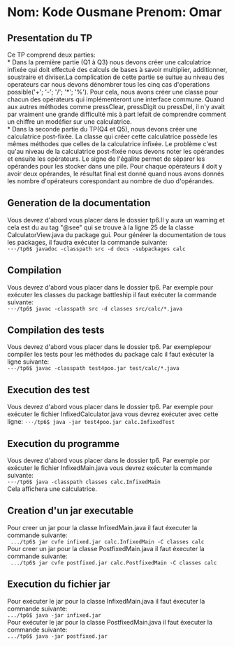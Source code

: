 # Nom: Kode Ousmane                                                Prenom: Omar

## Presentation du TP
Ce TP comprend deux parties:    
      * Dans la première partie (Q1 à Q3) nous devons créer une calculatrice infixée qui doit effectué des calculs de bases à savoir multiplier, additionner, soustraire et diviser.La complication de cette partie se suitue au niveau des operateurs car nous devons dénombrer tous les cinq cas d'operations possible('+'; '-'; '/'; '*'; '%'). Pour cela, nous avons créer une classe pour chacun des opérateurs qui implémenteront une interface commune. Quand aux autres méthodes comme pressClear, pressDigit ou pressDel, il n'y avait par vraiment une grande difficulté mis à part lefait de comprendre comment un chiffre un modéfier sur une calculatrice.   
      * Dans la seconde partie du TP(Q4 et Q5), nous devons créer une calculatrice post-fixée. La classe qui créer cette calculatrice possède les mêmes méthodes que celles de la calculatrice infixée. Le problème c'est qu'au niveau de la calculatrice post-fixée nous devons noter les opérandes et ensuite les opérateurs. Le signe de l'égalite permet de séparer les opérandes pour les stocker dans une pile. Pour chaque opérateurs il doit y avoir deux opérandes, le résultat final est donné quand nous avons donnés les nombre d'opérateurs corespondant au nombre de duo d'opérandes.

## Generation de la documentation
Vous devrez d'abord vous placer dans le dossier tp6.Il y aura un warning et cela est du au tag "@see" qui se trouve à la ligne 25 de la classe CalculatorView.java du package gui. Pour générer la documentation de tous les packages, il faudra exécuter la commande suivante:  
``` ···/tp6$ javadoc -classpath src -d docs -subpackages calc ```

## Compilation
Vous devrez d'abord vous placer dans le dossier tp6. Par exemple pour exécuter les classes du package battleship il faut exécuter la commande suivante:  
``` ···/tp6$ javac -classpath src -d classes src/calc/*.java ```

## Compilation des tests
Vous devrez d'abord vous placer dans le dossier tp6. Par exemplepour compiler les tests pour les méthodes du package calc il faut exécuter la ligne suivante:  
``` ···/tp6$ javac -classpath test4poo.jar test/calc/*.java ```

## Execution des test
Vous devrez d'abord vous placer dans le dossier tp6. Par exemple pour exécuter le fichier InfixedCalculator.java vous devrez exécuter avec cette ligne:
``` ···/tp6$ java -jar test4poo.jar calc.InfixedTest ```

## Execution du programme
Vous devrez d'abord vous placer dans le dossier tp6. Par exemple por exécuter le fichier InfixedMain.java vous devrez exécuter la commande suivante:  
``` ···/tp6$ java -classpath classes calc.InfixedMain ```  
Cela affichera une calculatrice.


## Creation d'un jar executable
Pour creer un jar pour la classe InfixedMain.java il faut éxecuter la commande suivante:  
``` .../tp6$ jar cvfe infixed.jar calc.InfixedMain -C classes calc```  
Pour creer un jar pour la classe PostfixedMain.java il faut éxecuter la commande suivante:  
``` .../tp6$ jar cvfe postfixed.jar calc.PostfixedMain -C classes calc```

## Execution du fichier jar
Pour exécuter le jar pour la classe InfixedMain.java il faut éxecuter la commande suivante:  
``` .../tp6$ java -jar infixed.jar ```  
Pour exécuter le jar pour la classe PostfixedMain.java il faut éxecuter la commande suivante:  
``` .../tp6$ java -jar postfixed.jar ```
